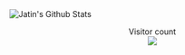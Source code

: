 <img align="center" alt="Jatin's Github Stats" src="https://github-readme-stats.vercel.app/api?username=jatin2003&show_icons=true&hide_border=true" />

<p align="center"> 
  Visitor count<br>
  <img src="https://profile-counter.glitch.me/jatin2003/count.svg" />
</p>
